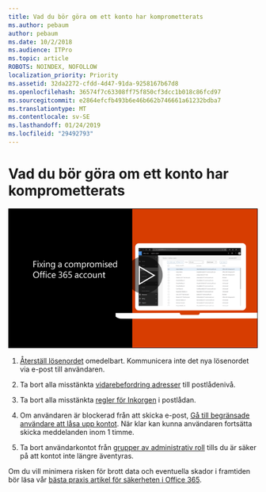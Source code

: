 ```yaml
---
title: Vad du bör göra om ett konto har komprometterats
ms.author: pebaum
author: pebaum
ms.date: 10/2/2018
ms.audience: ITPro
ms.topic: article
ROBOTS: NOINDEX, NOFOLLOW
localization_priority: Priority
ms.assetid: 32da2272-cfdd-4d47-91da-9258167b67d8
ms.openlocfilehash: 36574f7c63308ff75f850cf3dcc1b018c86fcd97
ms.sourcegitcommit: e2864efcfb493b6e46b662b746661a61232bdba7
ms.translationtype: MT
ms.contentlocale: sv-SE
ms.lasthandoff: 01/24/2019
ms.locfileid: "29492793"
---
```

# <a name="recommended-steps-to-take-if-an-account-is-compromised"></a>Vad du bör göra om ett konto har komprometterats

[![Korrigera ett avslöjade Office 365-konto](media/797f355b-22a1-468e-91a4-a9d5bc45b19a.png)](https://www.microsoft.com/videoplayer/embed/RE2jvOb?pid=ocpVideo0-innerdiv-oneplayer&amp;postJsllMsg=true&amp;maskLevel=20&amp;autoplay=true)
  
1. [Återställ lösenordet](https://support.office.com/article/7a5d073b-7fae-4aa5-8f96-9ecd041aba9c) omedelbart. Kommunicera inte det nya lösenordet via e-post till användaren. 
    
2. Ta bort alla misstänkta [vidarebefordring adresser](https://support.office.com/article/ab5eb117-0f22-4fa7-a662-3a6bdb0add74) till postlådenivå. 
    
3. Ta bort alla misstänkta [regler för Inkorgen](https://support.office.com/article/1433E3A0-7FB0-4999-B536-50E05CB67FED) i postlådan. 
    
4. Om användaren är blockerad från att skicka e-post, [Gå till begränsade användare att låsa upp kontot](https://protection.office.com/?hash=/restrictedusers). När klar kan kunna användaren fortsätta skicka meddelanden inom 1 timme.
    
5. Ta bort användarkontot från [grupper av administrativ roll](https://support.office.com/article/eac4d046-1afd-4f1a-85fc-8219c79e1504) tills du är säker på att kontot inte längre äventyras. 
    
Om du vill minimera risken för brott data och eventuella skador i framtiden bör läsa vår [bästa praxis artikel för säkerheten i Office 365](https://support.office.com/article/9295e396-e53d-49b9-ae9b-0b5828cdedc3).
  

